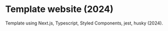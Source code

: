 # Template website (2024)

Template using Next.js, Typescript, Styled Components, jest, husky (2024).
